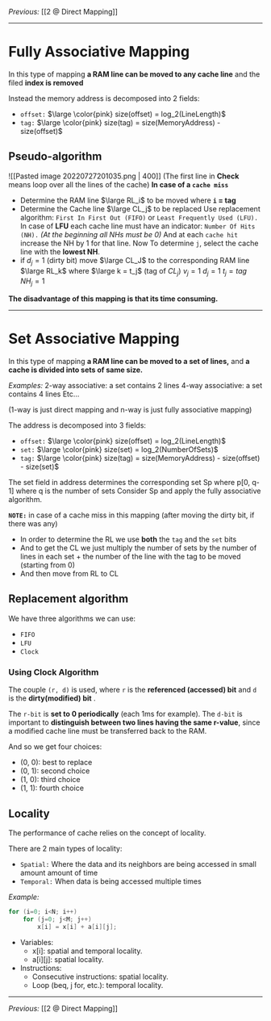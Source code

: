 _Previous:_ [[2 @ Direct Mapping]]

---

# Fully Associative Mapping
In this type of mapping **a RAM line can be moved to any cache line** and the filed **index is removed**

Instead the memory address is decomposed into 2 fields:
- `offset:` $\large \color{pink} size(offset) = log_2(LineLength)$
- `tag:` $\large \color{pink} size(tag) = size(MemoryAddress) - size(offset)$
## Pseudo-algorithm
![[Pasted image 20220727201035.png | 400]]
(The first line in **Check** means loop over all the lines of the cache)
**In case of a `cache miss`** 
-  Determine the RAM line $\large RL_i$ to be moved where **`i` = tag**
-  Determine the Cache line $\large CL_j$ to be replaced
	Use replacement algorithm: `First In First Out (FIFO)` or `Least Frequently Used (LFU).`
	In case of **LFU** each cache line must have an indicator: `Number Of Hits (NH).` _(At the beginning all NHs must be 0)_
	And at each `cache hit` increase the NH by 1 for that line.
	Now To determine `j`, select the cache line with the **lowest NH**.
- if $d_j = 1$ (dirty bit)  move $\large CL_J$ to the corresponding RAM line $\large RL_k$ where $\large k = t_j$ (tag of $CL_j$)
	$v_j = 1$
	$d_j = 1$
	$t_j = tag$
	$NH_j = 1$

**The disadvantage of this mapping is that its time consuming.**

---

# Set Associative Mapping
In this type of mapping **a RAM line can be moved to a set of lines,**  and **a cache is divided into sets of same size.**

*Examples:*
2-way associative: a set contains 2 lines
4-way associative: a set contains 4 lines
Etc…

(1-way is just direct mapping and n-way is just fully associative mapping)

The address is decomposed into 3 fields:
- `offset:` $\large \color{pink} size(offset) = log_2(LineLength)$
- `set:` $\large \color{pink} size(set) = log_2(NumberOfSets)$
- `tag:` $\large \color{pink} size(tag) = size(MemoryAddress) - size(offset) - size(set)$

The set field in address determines the corresponding set Sp where p[0, q-1] where q is the number of sets
Consider Sp and apply the fully associative algorithm.

**`NOTE:`** in case of a cache miss in this mapping (after moving the dirty bit, if there was any)
- In order to determine the RL we use **both** the `tag` and the `set` bits 
- And to get the CL we just multiply the number of sets by the number of lines in each set + the number of the line with the tag to be moved (starting from 0)
- And then move from RL to CL 
## Replacement algorithm
We have three algorithms we can use:
- `FIFO`
- `LFU`
- `Clock`

### Using Clock Algorithm
The couple `(r, d)` is used, where `r` is the **referenced (accessed) bit** and `d` is the **dirty(modified) bit** .

The `r-bit` is **set to 0 periodically** (each 1ms for example).
The `d-bit` is important to **distinguish between two lines having the same r-value**, since a modified cache line must be transferred back to the RAM.

And so we get four choices:
- (0, 0): best to replace
- (0, 1): second choice
- (1, 0): third choice
- (1, 1): fourth choice 

## Locality
The performance of cache relies on the concept of locality.

There are 2 main types of locality:
- `Spatial:` Where the data and its neighbors are being accessed in small amount amount of time
- `Temporal:` When data is being accessed multiple times

*Example:*
```c
for (i=0; i<N; i++)
	for (j=0; j<M; j++)
		x[i] = x[i] + a[i][j];
```
- Variables:
	-  x[i]: spatial and temporal locality.
	- a[i][j]: spatial locality.
- Instructions:
	- Consecutive instructions: spatial locality.
	- Loop (beq, j for, etc.): temporal locality.

---
_Previous:_ [[2 @ Direct Mapping]]